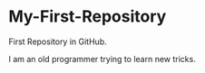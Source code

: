 My-First-Repository
===================

First Repository in GitHub.

I am an old programmer trying to learn new tricks.
